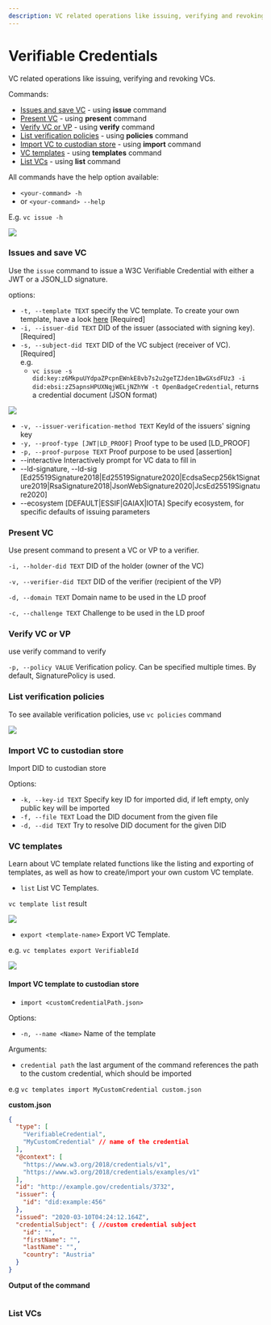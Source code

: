 ```yaml
---
description: VC related operations like issuing, verifying and revoking VCs.
---
```


# Verifiable Credentials

VC related operations like issuing, verifying and revoking VCs.

Commands:

* [Issues and save VC](verifiable-credentials.md#issues-and-save-vc.) - using **issue** command
* [Present VC](verifiable-credentials.md#present-vc) - using **present** command
* [Verify VC or VP](verifiable-credentials.md#verify-vc-or-vp) - using **verify** command&#x20;
* [List verification policies](verifiable-credentials.md#manage-verification-policies) - using **policies** command&#x20;
* [Import VC to custodian store](verifiable-credentials.md#import-vc-to-custodian-store) - using **import** command&#x20;
* [VC templates](verifiable-credentials.md#vc-templates) - using **templates** command &#x20;
* [List VCs](verifiable-credentials.md#list-vcs) - using **list** command&#x20;

All commands have the help option available:

* `<your-command> -h`
* or `<your-command> --help`

E.g. `vc issue -h`

![](<../../.gitbook/assets/image (15).png>)

### Issues and save VC

Use the `issue` command to issue a W3C Verifiable Credential with either a JWT or a JSON\_LD signature.

options:&#x20;

* `-t, --template TEXT` specify the VC template. To create your own template, have a look [here](verifiable-credentials.md#import-vc-to-custodian-store-1)  \[Required]
* `-i, --issuer-did TEXT` DID of the issuer (associated with signing key). \[Required]
* `-s, --subject-did TEXT` DID of the VC subject (receiver of VC). \[Required] \
  e.g.
  * `vc issue -s did:key:z6MkpuUYdpaZPcpnEWnkE8vb7s2u2geTZJden1BwGXsdFUz3 -i did:ebsi:zZ5apnsHPUXNqjWELjNZhYW -t OpenBadgeCredential`, returns a credential document (JSON format)

![](<../../.gitbook/assets/image (14).png>)

* `-v, --issuer-verification-method TEXT` KeyId of the issuers' signing key
* `-y, --proof-type [JWT|LD_PROOF]` Proof type to be used \[LD\_PROOF]
* `-p, --proof-purpose TEXT` Proof purpose to be used \[assertion]
* \--interactive Interactively prompt for VC data to fill in&#x20;
* \--ld-signature, --ld-sig \[Ed25519Signature2018|Ed25519Signature2020|EcdsaSecp256k1Signature2019|RsaSignature2018|JsonWebSignature2020|JcsEd25519Signature2020]&#x20;
* \--ecosystem \[DEFAULT|ESSIF|GAIAX|IOTA] Specify ecosystem, for specific defaults of issuing parameters

### Present VC

Use present command to present a VC or VP to a verifier.

`-i, --holder-did TEXT` DID of the holder (owner of the VC)&#x20;

`-v, --verifier-did TEXT` DID of the verifier (recipient of the VP)&#x20;

`-d, --domain TEXT` Domain name to be used in the LD proof&#x20;

`-c, --challenge TEXT` Challenge to be used in the LD proof

### Verify VC or VP&#x20;

use verify command to verify&#x20;

`-p, --policy VALUE` Verification policy. Can be specified multiple times. By default, SignaturePolicy is used.

### List verification policies&#x20;

To see available verification policies, use `vc policies` command

![](<../../.gitbook/assets/image (10).png>)

### Import VC to custodian store&#x20;

Import DID to custodian store

Options:&#x20;

* `-k, --key-id TEXT` Specify key ID for imported did, if left empty, only public key will be imported
* `-f, --file TEXT` Load the DID document from the given file
* `-d, --did TEXT` Try to resolve DID document for the given DID

&#x20;

### VC templates&#x20;

Learn about VC template related functions like the listing and exporting of templates, as well as how to create/import your own custom VC template.

* `list` List VC Templates.

&#x20;`vc template list`  result

![](<../../.gitbook/assets/image (6).png>)

* `export <template-name>` Export VC Template.

e.g.  `vc templates export VerifiableId`

![](<../../.gitbook/assets/image (11).png>)

#### Import VC template to custodian store

* `import <customCredentialPath.json>`



Options:&#x20;

* `-n, --name <Name>` Name of the template



Arguments:&#x20;

* `credential path` the last argument of the command references the path to the custom credential, which should be imported



e.g `vc templates import MyCustomCredential custom.json`&#x20;



**custom.json**

```json
{
  "type": [
    "VerifiableCredential",
    "MyCustomCredential" // name of the credential
  ],
  "@context": [
    "https://www.w3.org/2018/credentials/v1",
    "https://www.w3.org/2018/credentials/examples/v1"
  ],
  "id": "http://example.gov/credentials/3732",
  "issuer": {
    "id": "did:example:456"
  },
  "issued": "2020-03-10T04:24:12.164Z",
  "credentialSubject": { //custom credential subject
    "id": "",
    "firstName": "",
    "lastName": "",
    "country": "Austria"
  }
}

```



**Output of the command**

<figure><img src="../../.gitbook/assets/Screenshot on 2022-12-22 at 08-18-42.png" alt=""><figcaption></figcaption></figure>

### List VCs&#x20;



&#x20;

